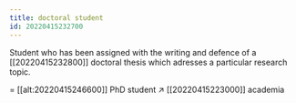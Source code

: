 ```yaml
---
title: doctoral student
id: 20220415232700
---
```


Student who has been assigned with the writing and defence of a [[20220415232800]] doctoral thesis which adresses a particular research topic.

= [[alt:20220415246600]] PhD student
↗︎ [[20220415223000]] academia

